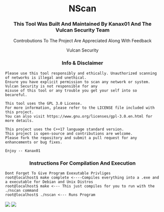 <h1 align="center"> NScan </h1>
<h3 align="center"> This Tool Was Built And Maintained By Kanax01 And The Vulcan Security Team</h3>
<p align="center"> Controbutions To The Project Are Appreciated Along With Feedback </p>
<p align="center"> Vulcan Security</p>
<h3 align="center"> Info & Disclaimer </h3>

~~~~~~~~~~~~~~~~~~~~~~~~~~~~~~~~~~~~~~~~~~~~~~~~~~~~~~~~~~~~~~~~~~~~~~~~~~~~~~~~~~~~~~~~~~~~~~~~~~~~~~~~~~~
Please use this tool responsibly and ethically. Unauthorized scanning of networks is illegal and unethical.
Ensure you have explicit permission to scan any network or system. Vulcan Security is not responsible for any
misuse of this tool or any trouble you get your self into so becareful.

This tool uses the GPL 3.0 License.
For more information, please refer to the LICENSE file included with this project.
You can also visit https://www.gnu.org/licenses/gpl-3.0.en.html for more details.

This project uses the C++17 language standard version.
This project is open-source and contributions are welcome.
Please fork the repository and submit a pull request for any enhancements or bug fixes.

Enjoy -- Kanax01
~~~~~~~~~~~~~~~~~~~~~~~~~~~~~~~~~~~~~~~~~~~~~~~~~~~~~~~~~~~~~~~~~~~~~~~~~~~~~~~~~~~~~~~~~~~~~~~~~~~~~~~~~~~~~~~~

<h3 align="center"> Instructions For Compilation And Execution </h3>

~~~~~~~~~~~~~~~~~~~~~~~~~~~~~~~~~~~~~~~~~~~~~~~~~~~~~~~~~~~~~~~~~~~~~~~~~~~~~~~~~~~~~~~~~~~~~~~~~~~~~~~~~~~~~~~~
Dont Forget To Give Program Exexutable Privliges
root@localhost$ make complete <----Compiles everything into a .exe and a executable for Debian and Unix Distros
root@localhost$ make <--- This just compiles for you to run with the ./nscan command
root@localhost$ ./nscan <--- Runs Program
~~~~~~~~~~~~~~~~~~~~~~~~~~~~~~~~~~~~~~~~~~~~~~~~~~~~~~~~~~~~~~~~~~~~~~~~~~~~~~~~~~~~~~~~~~~~~~~~~~~~~~~~~~~~~~~~

<img align="center" src="vulcan.png">
<img align="center" src="kanax01.png">
